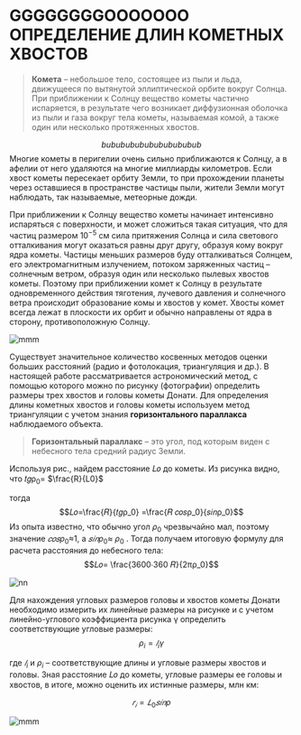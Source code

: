 ﻿# GGGGGGGGOOOOOOO  ОПРЕДЕЛЕНИЕ ДЛИН КОМЕТНЫХ ХВОСТОВ

> **Комета** – небольшое тело, состоящее из пыли и льда, движущееся по вытянутой эллиптической орбите вокруг Солнца. При приближении к Солнцу вещество кометы частично испаряется, в результате чего возникает диффузионная оболочка из пыли и газа вокруг тела кометы, называемая комой, а также один или несколько протяженных хвостов.

 $$bubububububububububub$$
 Многие кометы в перигелии очень сильно приближаются к Солнцу, а в афелии от него удаляются на многие миллиарды километров. Если хвост кометы пересекает орбиту Земли, то при прохождении планеты через оставшиеся в пространстве частицы пыли, жители Земли могут наблюдать, так называемые, метеорные дожди.

При приближении к Солнцу вещество кометы начинает интенсивно испаряться с поверхности, и может сложиться такая ситуация, что для частиц размером $10^{-5}$ см сила притяжения Солнца и сила светового отталкивания могут оказаться равны друг другу, образуя кому вокруг ядра кометы. Частицы меньших размеров буду отталкиваться Солнцем, его электромагнитным излучением, потоком заряженных частиц – солнечным ветром, образуя один или несколько пылевых хвостов кометы. Поэтому при приближении комет к Солнцу в результате одновременного действия тяготения, лучевого давления и солнечного ветра происходит образование комы и хвостов у комет. Хвосты комет всегда лежат в плоскости их орбит и обычно направлены от ядра в сторону, противоположную Солнцу.

![mmm](https://github.com/Af2024laba/Lections-mechanics/blob/main/%D0%90%D0%A1%D0%A2%D0%A0%D0%9E%D0%9D%D0%9E%D0%9C%D0%98%D0%AF/%D0%9A%D0%9E%D0%9C%D0%95%D0%A2%D0%90.png)

Существует значительное количество косвенных методов оценки больших расстояний (радио и фотолокация, триангуляция и др.). В настоящей работе рассматривается астрономический метод, с помощью которого можно по рисунку (фотографии) определить размеры трех хвостов и головы кометы Донати. Для определения длины кометных хвостов и головы кометы используем метод триангуляции с учетом знания **горизонтального параллакса** наблюдаемого объекта.
> **Горизонтальный параллакс** – это угол, под которым виден с небесного тела средний радиус Земли.


Используя рис., найдем расстояние 𝐿𝑜 до кометы.
Из рисунка видно, что 𝑡𝑔ρ<sub>0</sub>= $\frac{R}{L0}$

тогда 
$$𝐿𝑜=\frac{𝑅}{𝑡𝑔ρ_0} =\frac{𝑅 𝑐𝑜𝑠ρ_0}{𝑠𝑖𝑛ρ_0}$$
Из опыта известно, что обычно угол $ρ_0$ чрезвычайно мал, поэтому значение $𝑐𝑜𝑠ρ_0$≈1, а $𝑠𝑖𝑛ρ_0$≈ $ρ_0$ . Тогда получаем итоговую формулу для расчета расстояния до небесного тела:
$$𝐿𝑜= \frac{3600∙360 𝑅}{2πρ_0}$$

![nn](https://github.com/Af2024laba/Lections-mechanics/blob/main/%D0%90%D0%A1%D0%A2%D0%A0%D0%9E%D0%9D%D0%9E%D0%9C%D0%98%D0%AF/%D0%A2%D0%A0%D0%98%D0%90%D0%9D%D0%93%D0%A3%D0%9B%D0%AF%D0%A6%D0%98%D0%AF.png)


Для нахождения угловых размеров головы и хвостов кометы Донати необходимо измерить их линейные размеры на рисунке и с учетом линейно-углового коэффициента рисунка γ определить соответствующие угловые размеры: 
$$ρ_i=𝑙_iγ$$

где $𝑙_i$ и $ρ_i$ – соответствующие длины и угловые размеры хвостов и головы. Зная расстояние 𝐿𝑜 до кометы, угловые размеры ее головы и хвостов, в итоге, можно оценить их истинные размеры, млн км:

$$𝑟_𝑖=𝐿_{0}𝑠𝑖𝑛ρ$$

![mmm](https://github.com/Af2024laba/Lections-mechanics/blob/main/%D0%90%D0%A1%D0%A2%D0%A0%D0%9E%D0%9D%D0%9E%D0%9C%D0%98%D0%AF/%D0%9A%D0%9E%D0%9C%D0%95%D0%A2%D0%90%20%D0%A4%D0%9E%D0%A2%D0%9E.png)

